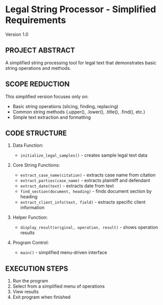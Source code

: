# Legal String Processor - Simplified Requirements
Version 1.0

## PROJECT ABSTRACT
A simplified string processing tool for legal text that demonstrates basic string operations and methods.

## SCOPE REDUCTION
This simplified version focuses only on:
- Basic string operations (slicing, finding, replacing)
- Common string methods (.upper(), .lower(), .title(), .find(), etc.)
- Simple text extraction and formatting

## CODE STRUCTURE

1. Data Function:
   - `initialize_legal_samples()` - creates sample legal text data

2. Core String Functions:
   - `extract_case_name(citation)` - extracts case name from citation
   - `extract_parties(case_name)` - extracts plaintiff and defendant
   - `extract_date(text)` - extracts date from text
   - `find_section(document, heading)` - finds document section by heading
   - `extract_client_info(text, field)` - extracts specific client information

3. Helper Function:
   - `display_result(original, operation, result)` - shows operation results

4. Program Control:
   - `main()` - simplified menu-driven interface

## EXECUTION STEPS
1. Run the program
2. Select from a simplified menu of operations
3. View results
4. Exit program when finished